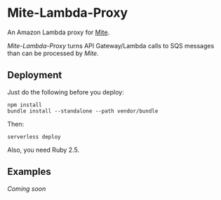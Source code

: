 # Mite-Lambda-Proxy

An Amazon Lambda proxy for [Mite](https://github.com/victorgoya/mite).

*Mite-Lambda-Proxy* turns API Gateway/Lambda calls to SQS messages than can be processed by *Mite*.

## Deployment

Just do the following before you deploy:

```
npm install
bundle install --standalone --path vendor/bundle
```

Then:
```
serverless deploy
```

Also, you need Ruby 2.5.

## Examples

*Coming soon*

